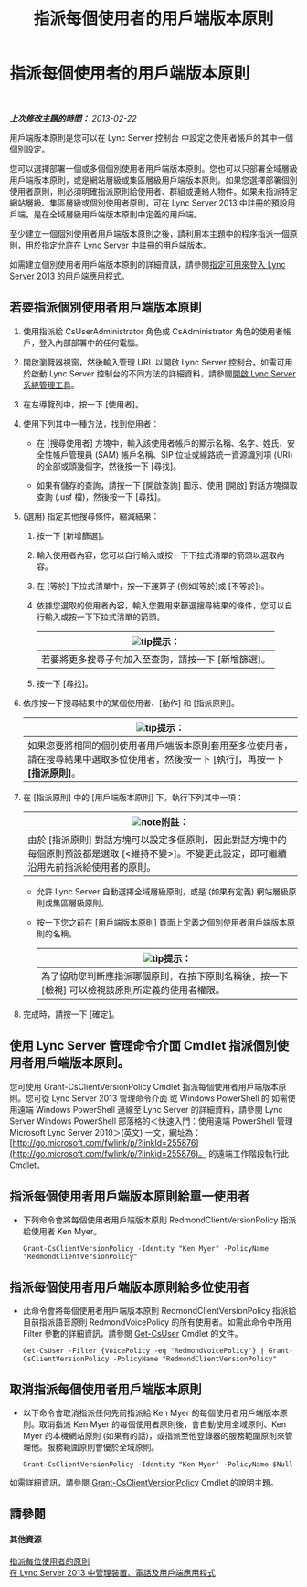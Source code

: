 ﻿---
title: 指派每個使用者的用戶端版本原則
TOCTitle: 指派每個使用者的用戶端版本原則
ms:assetid: f7e8ba2f-62dc-4e7d-8b63-682986f10240
ms:mtpsurl: https://technet.microsoft.com/zh-tw/library/Gg182607(v=OCS.15)
ms:contentKeyID: 49292855
ms.date: 08/24/2015
mtps_version: v=OCS.15
ms.translationtype: HT
---

# 指派每個使用者的用戶端版本原則

 

_**上次修改主題的時間：** 2013-02-22_

用戶端版本原則是您可以在 Lync Server 控制台 中設定之使用者帳戶的其中一個個別設定。

您可以選擇部署一個或多個個別使用者用戶端版本原則。您也可以只部署全域層級用戶端版本原則，或是網站層級或集區層級用戶端版本原則。如果您選擇部署個別使用者原則，則必須明確指派原則給使用者、群組或連絡人物件。如果未指派特定網站層級、集區層級或個別使用者原則，可在 Lync Server 2013 中註冊的預設用戶端，是在全域層級用戶端版本原則中定義的用戶端。

至少建立一個個別使用者用戶端版本原則之後，請利用本主題中的程序指派一個原則，用於指定允許在 Lync Server 中註冊的用戶端版本。

如需建立個別使用者用戶端版本原則的詳細資訊，請參閱[指定可用來登入 Lync Server 2013 的用戶端應用程式](lync-server-2013-specifying-the-client-applications-that-can-be-used-to-log-on-to-lync-server-2013.md)。

## 若要指派個別使用者用戶端版本原則

1.  使用指派給 CsUserAdministrator 角色或 CsAdministrator 角色的使用者帳戶，登入內部部署中的任何電腦。

2.  開啟瀏覽器視窗，然後輸入管理 URL 以開啟 Lync Server 控制台。如需可用於啟動 Lync Server 控制台的不同方法的詳細資料，請參閱[開啟 Lync Server 系統管理工具](lync-server-2013-open-lync-server-administrative-tools.md)。

3.  在左導覽列中，按一下 \[使用者\]。

4.  使用下列其中一種方法，找到使用者：
    
      - 在 \[搜尋使用者\] 方塊中，輸入該使用者帳戶的顯示名稱、名字、姓氏、安全性帳戶管理員 (SAM) 帳戶名稱、SIP 位址或線路統一資源識別項 (URI) 的全部或頭幾個字，然後按一下 \[尋找\]。
    
      - 如果有儲存的查詢，請按一下 \[開啟查詢\] 圖示、使用 \[開啟\] 對話方塊擷取查詢 (.usf 檔)，然後按一下 \[尋找\]。

5.  (選用) 指定其他搜尋條件，縮減結果：
    
    1.  按一下 \[新增篩選\]。
    
    2.  輸入使用者內容，您可以自行輸入或按一下下拉式清單的箭頭以選取內容。
    
    3.  在 \[等於\] 下拉式清單中，按一下運算子 (例如\[等於\]或 \[不等於\])。
    
    4.  依據您選取的使用者內容，輸入您要用來篩選搜尋結果的條件，您可以自行輸入或按一下下拉式清單的箭頭。
        
        <table>
        <thead>
        <tr class="header">
        <th><img src="images/JJ205025.tip(OCS.15).gif" title="tip" alt="tip" />提示：</th>
        </tr>
        </thead>
        <tbody>
        <tr class="odd">
        <td>若要將更多搜尋子句加入至查詢，請按一下 [新增篩選]。</td>
        </tr>
        </tbody>
        </table>
    
    5.  按一下 \[尋找\]。

6.  依序按一下搜尋結果中的某個使用者、\[動作\] 和 \[指派原則\]。
    
    <table>
    <thead>
    <tr class="header">
    <th><img src="images/JJ205025.tip(OCS.15).gif" title="tip" alt="tip" />提示：</th>
    </tr>
    </thead>
    <tbody>
    <tr class="odd">
    <td>如果您要將相同的個別使用者用戶端版本原則套用至多位使用者，請在搜尋結果中選取多位使用者，然後按一下 [執行]，再按一下 <strong>[指派原則]</strong>。</td>
    </tr>
    </tbody>
    </table>


7.  在 \[指派原則\] 中的 \[用戶端版本原則\] 下，執行下列其中一項：
    
    <table>
    <thead>
    <tr class="header">
    <th><img src="images/Gg398811.note(OCS.15).gif" title="note" alt="note" />附註：</th>
    </tr>
    </thead>
    <tbody>
    <tr class="odd">
    <td>由於 [指派原則] 對話方塊可以設定多個原則，因此對話方塊中的每個原則預設都是選取 [&lt;維持不變&gt;]。不變更此設定，即可繼續沿用先前指派給使用者的原則。</td>
    </tr>
    </tbody>
    </table>
    
      - 允許 Lync Server 自動選擇全域層級原則，或是 (如果有定義) 網站層級原則或集區層級原則。
    
      - 按一下您之前在 \[用戶端版本原則\] 頁面上定義之個別使用者用戶端版本原則的名稱。
        
        <table>
        <thead>
        <tr class="header">
        <th><img src="images/JJ205025.tip(OCS.15).gif" title="tip" alt="tip" />提示：</th>
        </tr>
        </thead>
        <tbody>
        <tr class="odd">
        <td>為了協助您判斷應指派哪個原則，在按下原則名稱後，按一下 [檢視] 可以檢視該原則所定義的使用者權限。</td>
        </tr>
        </tbody>
        </table>


8.  完成時，請按一下 \[確定\]。

## 使用 Lync Server 管理命令介面 Cmdlet 指派個別使用者用戶端版本原則。

您可使用 Grant-CsClientVersionPolicy Cmdlet 指派每個使用者用戶端版本原則。您可從 Lync Server 2013 管理命令介面 或 Windows PowerShell 的 如需使用遠端 Windows PowerShell 連線至 Lync Server 的詳細資料，請參閱 Lync Server Windows PowerShell 部落格的＜快速入門：使用遠端 PowerShell 管理 Microsoft Lync Server 2010＞(英文) 一文，網址為：[http://go.microsoft.com/fwlink/p/?linkId=255876](http://go.microsoft.com/fwlink/p/?linkid=255876)。 的遠端工作階段執行此 Cmdlet。

## 指派每個使用者用戶端版本原則給單一使用者

  - 下列命令會將每個使用者用戶端版本原則 RedmondClientVersionPolicy 指派給使用者 Ken Myer。
    
        Grant-CsClientVersionPolicy -Identity "Ken Myer" -PolicyName "RedmondClientVersionPolicy"

## 指派每個使用者用戶端版本原則給多位使用者

  - 此命令會將每個使用者用戶端版本原則 RedmondClientVersionPolicy 指派給目前指派語音原則 RedmondVoicePolicy 的所有使用者。如需此命令中所用 Filter 參數的詳細資訊，請參閱 [Get-CsUser](https://docs.microsoft.com/en-us/powershell/module/skype/Get-CsUser) Cmdlet 的文件。
    
        Get-CsUser -Filter {VoicePolicy -eq "RedmondVoicePolicy"} | Grant-CsClientVersionPolicy -PolicyName "RedmondClientVersionPolicy"

## 取消指派每個使用者用戶端版本原則

  - 以下命令會取消指派任何先前指派給 Ken Myer 的每個使用者用戶端版本原則。取消指派 Ken Myer 的每個使用者原則後，會自動使用全域原則、Ken Myer 的本機網站原則 (如果有的話)，或指派至他登錄器的服務範圍原則來管理他。服務範圍原則會優於全域原則。
    
        Grant-CsClientVersionPolicy -Identity "Ken Myer" -PolicyName $Null

如需詳細資訊，請參閱 [Grant-CsClientVersionPolicy](grant-csclientversionpolicy.md) Cmdlet 的說明主題。

## 請參閱

#### 其他資源

[指派每位使用者的原則](lync-server-2013-assigning-per-user-policies.md)  
[在 Lync Server 2013 中管理裝置、電話及用戶端應用程式](lync-server-2013-managing-devices-phones-and-client-applications.md)

